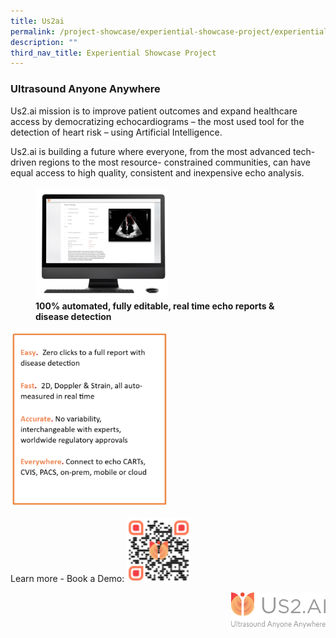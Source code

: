 ```yaml
---
title: Us2ai
permalink: /project-showcase/experiential-showcase-project/experiential-showcase-project/us-2/
description: ""
third_nav_title: Experiential Showcase Project
---
```

### Ultrasound Anyone Anywhere

Us2.ai mission is to improve patient outcomes and expand healthcare access by democratizing echocardiograms – the most used tool for the detection of heart risk – using Artificial Intelligence.

Us2.ai is building a future where everyone, from the most advanced tech-driven regions to the most resource- constrained communities, can have equal access to high quality, consistent and inexpensive echo analysis.

<figure>
<img style="width:50%" src="/images/Experiential%20Showcases/us2ai%20echo.png">
<figcaption> <strong> 100% automated, fully editable,
real time echo reports &amp; disease detection </strong> </figcaption>
</figure>

<img style="width:50%" src="/images/us2ai%20.png">

Learn more - Book a Demo: <img style="width:20%" src="/images/us2ai%20qr.png">

<img style="width:30%" src="/images/us2%20ai%20logo.png" align="right">